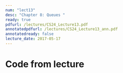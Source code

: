 ```yaml
---
num: "lect13"
desc: "Chapter 8: Queues "
ready: true
pdfurl: /lectures/CS24_Lecture13.pdf
annotatedpdfurl: /lectures/CS24_Lecture13_ann.pdf
annotatedready: false
lecture_date: 2017-05-17
---
```



# Code from lecture
